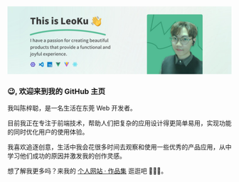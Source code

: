 ![Hi, I’m LeoKu. A front-end developer who loves marking art of code.](./profile-banner.jpg)

### 😉, 欢迎来到我的 GitHub 主页

我叫陈梓聪，是一名生活在东莞 Web 开发者。

目前我正在专注于前端技术，帮助人们把复杂的应用设计得更简单易用，实现功能的同时优化用户的使用体验。

我喜欢追逐创意，生活中我会花很多时间去观察和使用一些优秀的产品应用，从中学习他们成功的原因并激发我的创作灵感。

想了解我更多吗？来我的 [个人网站 · 作品集](https://leoku.top) 逛逛吧 🙆🏻‍♂️。
